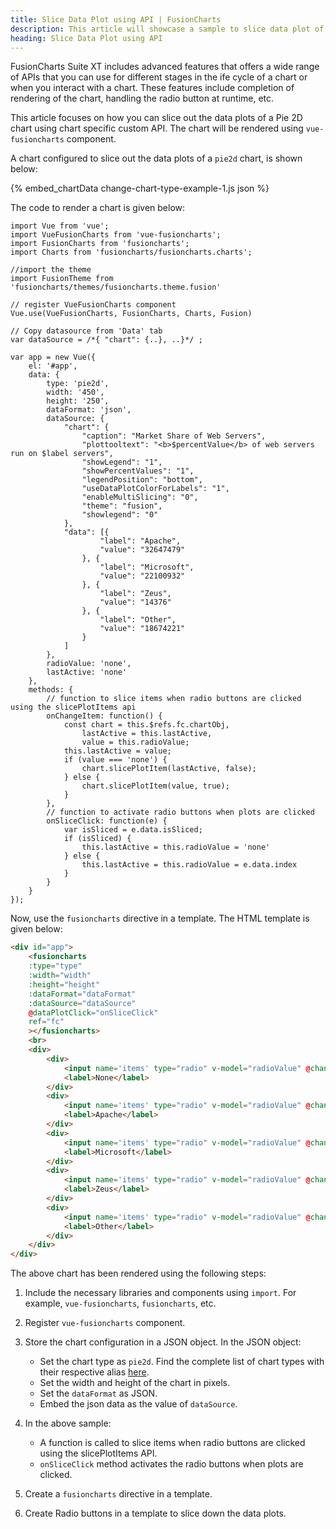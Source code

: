```yaml
---
title: Slice Data Plot using API | FusionCharts
description: This article will showcase a sample to slice data plot of the pie chart using chart specific custom API .
heading: Slice Data Plot using API
---
```


FusionCharts Suite XT includes advanced features that offers a wide range of APIs that you can use for different stages in the ife cycle of a chart or when you interact with a chart. These features include completion of rendering of the chart, handling the radio button at runtime, etc.

This article focuses on how you can slice out the data plots of a Pie 2D chart using chart specific custom API. The chart will be rendered using `vue-fusioncharts` component. 

A chart configured to slice out the data plots of a `pie2d` chart, is shown below:

{% embed_chartData change-chart-type-example-1.js json %}

The code to render a chart is given below:

```
import Vue from 'vue';
import VueFusionCharts from 'vue-fusioncharts';
import FusionCharts from 'fusioncharts';
import Charts from 'fusioncharts/fusioncharts.charts';

//import the theme
import FusionTheme from 'fusioncharts/themes/fusioncharts.theme.fusion'

// register VueFusionCharts component
Vue.use(VueFusionCharts, FusionCharts, Charts, Fusion)

// Copy datasource from 'Data' tab
var dataSource = /*{ "chart": {..}, ..}*/ ;

var app = new Vue({
    el: '#app',
    data: {
        type: 'pie2d',
        width: '450',
        height: '250',
        dataFormat: 'json',
        dataSource: {
            "chart": {
                "caption": "Market Share of Web Servers",
                "plottooltext": "<b>$percentValue</b> of web servers run on $label servers",
                "showLegend": "1",
                "showPercentValues": "1",
                "legendPosition": "bottom",
                "useDataPlotColorForLabels": "1",
                "enableMultiSlicing": "0",
                "theme": "fusion",
                "showlegend": "0"
            },
            "data": [{
                    "label": "Apache",
                    "value": "32647479"
                }, {
                    "label": "Microsoft",
                    "value": "22100932"
                }, {
                    "label": "Zeus",
                    "value": "14376"
                }, {
                    "label": "Other",
                    "value": "18674221"
                }
            ]
        },
        radioValue: 'none',
        lastActive: 'none'
    },
    methods: {
        // function to slice items when radio buttons are clicked using the slicePlotItems api
        onChangeItem: function() {
            const chart = this.$refs.fc.chartObj,
                lastActive = this.lastActive,
                value = this.radioValue;
            this.lastActive = value;
            if (value === 'none') {
                chart.slicePlotItem(lastActive, false);
            } else {
                chart.slicePlotItem(value, true);
            }
        },
        // function to activate radio buttons when plots are clicked
        onSliceClick: function(e) {
            var isSliced = e.data.isSliced;
            if (isSliced) {
                this.lastActive = this.radioValue = 'none'
            } else {
                this.lastActive = this.radioValue = e.data.index
            }
        }
    }
});
```

Now, use the `fusioncharts` directive in a template. The HTML template is given below:

```HTML
<div id="app">
    <fusioncharts
    :type="type"
    :width="width"
    :height="height"
    :dataFormat="dataFormat"
    :dataSource="dataSource"
    @dataPlotClick="onSliceClick"
    ref="fc"
    ></fusioncharts>
    <br>
    <div>
        <div>
            <input name='items' type="radio" v-model="radioValue" @change="onChangeItem" value="none" checked/>
            <label>None</label>
        </div>
        <div>
            <input name='items' type="radio" v-model="radioValue" @change="onChangeItem" value="0" />
            <label>Apache</label>
        </div>
        <div>
            <input name='items' type="radio" v-model="radioValue" @change="onChangeItem" value="1" />
            <label>Microsoft</label>
        </div>
        <div>
            <input name='items' type="radio" v-model="radioValue" @change="onChangeItem" value="2" />
            <label>Zeus</label>
        </div>
        <div>
            <input name='items' type="radio" v-model="radioValue" @change="onChangeItem" value="3" />
            <label>Other</label>
        </div>
    </div>
</div>
```

The above chart has been rendered using the following steps:

1. Include the necessary libraries and components using `import`. For example, `vue-fusioncharts`, `fusioncharts`, etc.

2. Register `vue-fusioncharts` component.

3. Store the chart configuration in a JSON object. In the JSON object:
    * Set the chart type as `pie2d`. Find the complete list of chart types with their respective alias [here](https://www.fusioncharts.com/dev/chart-guide/list-of-charts).
    * Set the width and height of the chart in pixels. 
    * Set the `dataFormat` as JSON.
    * Embed the json data as the value of `dataSource`.

4. In the above sample:
    * A function is called to slice items when radio buttons are clicked using the slicePlotItems API.
    * `onSliceClick` method activates the radio buttons when plots are clicked.

5. Create a `fusioncharts` directive in a template. 

6. Create Radio buttons in a template to slice down the data plots.
